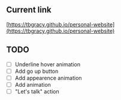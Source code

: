 ## Current link
[https://tbgracy.github.io/personal-website](https://tbgracy.github.io/personal-website)

## TODO
- [ ] Underline hover animation
- [ ] Add go up button
- [ ] Add appearence animation
- [ ] Add animation
- [ ] "Let's talk" action
